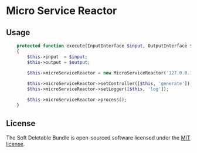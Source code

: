 # Micro Service Reactor

## Usage

```php
    protected function execute(InputInterface $input, OutputInterface $output): void
    {
        $this->input  = $input;
        $this->output = $output;
        
        $this->microServiceReactor = new MicroServiceReactor('127.0.0.1', 9001, 'passport', 1000);

        $this->microServiceReactor->setController([$this, 'generate']);
        $this->microServiceReactor->setLogger([$this, 'log']);

        $this->microServiceReactor->process();
    }
```

## License

The Soft Deletable Bundle is open-sourced software licensed under the [MIT license](https://opensource.org/licenses/MIT).
